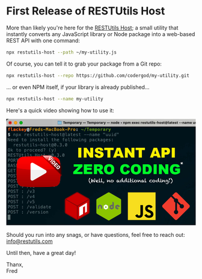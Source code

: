 # First Release of RESTUtils Host

More than likely you're here for the [RESTUtils Host](https://www.npmjs.com/package/restutils-host); a small utility that instantly converts any JavaScript library or Node package into a web-based REST API with one command:

```bash
npx restutils-host --path ~/my-utility.js
```

Of course, you can tell it to grab your package from a Git repo:

```bash
npx restutils-host --repo https://github.com/codergod/my-utility.git
```

... or even NPM itself, if your library is already published...

```bash
npx restutils-host --name my-utility
```

Here's a quick video showing how to use it:

[![RESTUtils Host Demo](https://github.com/restutils/restutils-host/raw/main/docs/images/thumb.png)](https://www.youtube.com/watch?v=gfu1ubVC3gg)

Should you run into any snags, or have questions, feel free to reach out: [info@restutils.com](mailto:info@restutils.com)

Until then, have a great day!

Thanx,  
Fred

